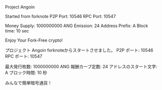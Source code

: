 Project Angoin

Started from forknote
P2P Port: 10546
RPC Port: 10547

Money Supply: 1000000000 ANG
Emission: 24
Address Prefix: A
Block time: 10 sec

Enjoy Your Fork-Free crypto!

プロジェクト Angoin
forknoteからスタートさせました。
P2P ポート: 10546
RPC ポート: 10547

最大発行枚数: 1000000000 ANG
報酬カーブ定数: 24
アドレスのスタート文字: A
ブロック時間: 10 秒

みんなで簡単暗号通貨！
